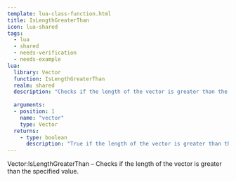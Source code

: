 ```yaml
---
template: lua-class-function.html
title: IsLengthGreaterThan
icon: lua-shared
tags:
  - lua
  - shared
  - needs-verification
  - needs-example
lua:
  library: Vector
  function: IsLengthGreaterThan
  realm: shared
  description: "Checks if the length of the vector is greater than the specified value."
  
  arguments:
  - position: 1
    name: "vector"
    type: Vector
  returns:
    - type: boolean
      description: "True if the length of the vector is greater than the specified value, false otherwise."
---
```


<div class="lua__search__keywords">
Vector:IsLengthGreaterThan &#x2013; Checks if the length of the vector is greater than the specified value.
</div>

